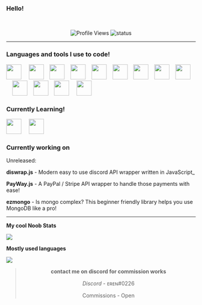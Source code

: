 ### Hello! 
<br>

<div align="center">

![Profile Views](https://komarev.com/ghpvc/?username=Mercurydev986&color=blueviolet) ![status](https://nocache.advaith.workers.dev?url=https://img.shields.io/endpoint?url=https://dev.discordprofiles.me/api/badge/status/759612206995603486?simple=true)

</div>

________________________________________________________________________

### Languages and tools I use to code!

<img src="https://devicons.github.io/devicon/devicon.git/icons/nodejs/nodejs-original.svg" width="40px"> &nbsp;&nbsp;&nbsp;&nbsp;<img src="https://devicons.github.io/devicon/devicon.git/icons/javascript/javascript-original.svg" width="40px">&nbsp;&nbsp;&nbsp;&nbsp;<img src="https://devicons.github.io/devicon/devicon.git/icons/react/react-original.svg" width="40px">&nbsp;&nbsp;&nbsp;&nbsp;<img src="https://devicons.github.io/devicon/devicon.git/icons/express/express-original.svg" width="40px">&nbsp;&nbsp;&nbsp;&nbsp;<img src="https://devicons.github.io/devicon/devicon.git/icons/typescript/typescript-original.svg" width="40px">&nbsp;&nbsp;&nbsp;&nbsp;<img src="https://devicons.github.io/devicon/devicon.git/icons/npm/npm-original-wordmark.svg" width="40px">&nbsp;&nbsp;&nbsp;&nbsp;<img src="https://devicons.github.io/devicon/devicon.git/icons/github/github-original.svg" width="40px">&nbsp;&nbsp;&nbsp;&nbsp;<img src="https://devicons.github.io/devicon/devicon.git/icons/git/git-original.svg" width="40px">&nbsp;&nbsp;&nbsp;&nbsp;<img src="https://devicons.github.io/devicon/devicon.git/icons/vuejs/vuejs-original.svg" width="40px">&nbsp;&nbsp;&nbsp;&nbsp;<img src="https://devicons.github.io/devicon/devicon.git/icons/mongodb/mongodb-original.svg" width="40px">&nbsp;&nbsp;&nbsp;&nbsp;<img src="https://devicons.github.io/devicon/devicon.git/icons/java/java-original.svg" width="40px">&nbsp;&nbsp;&nbsp;&nbsp;<img src="https://devicons.github.io/devicon/devicon.git/icons/html5/html5-plain.svg" width="40px">&nbsp;&nbsp;&nbsp;&nbsp;&nbsp;<img src="https://devicons.github.io/devicon/devicon.git/icons/css3/css3-plain.svg" width="40px">

### Currently Learning!

<img src="https://devicons.github.io/devicon/devicon.git/icons/angularjs/angularjs-plain.svg" width="40px">&nbsp;&nbsp;&nbsp;&nbsp;&nbsp;<img src="https://devicons.github.io/devicon/devicon.git/icons/android/android-plain.svg" width="40px">

### Currently working on

Unreleased:

**diswrap.js** - Modern easy to use discord API wrapper written in JavaScript_

**PayWay.js**  - A PayPal / Stripe API wrapper to handle those payments with ease! 

**ezmongo** - Is mongo complex? This beginner friendly library helps you use MongoDB like a pro!

------------------------------------------------------------------------------------------

**My cool Noob Stats**

<img align="middle" src="https://github.com/VisalPaing?tab=repositories">

<br>


**Mostly used languages**

<img align="middle" src="https://github.com/VisalPaing?tab=repositories">

<br>

<div align="center">

> **contact me on discord for commission works**
> 
> *Discord* - ᴇʀᴇɴ#0226
> 
>  Commissions - Open

</div>
